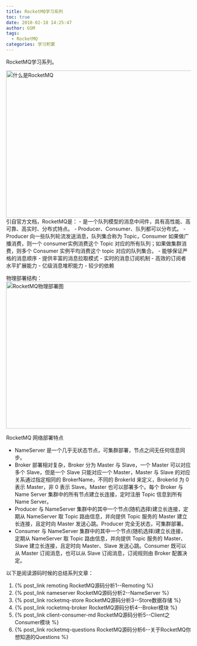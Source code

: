 ```yaml
---
title: RocketMQ学习系列
toc: true
date: 2018-02-18 14:25:47
author: GSM 
tags:
  - RocketMQ
categories: 学习积累
---
```

RocketMQ学习系列。
<!--more-->

<img src="what-is-rocketmq.png" width = "600" height = "400" alt="什么是RocketMQ" align=center />
引自官方文档，RocketMQ是：
- 是一个队列模型的消息中间件，具有高性能、高可靠、高实时、分布式特点。
- Producer、Consumer、队列都可以分布式。
- Producer 向一些队列轮流发送消息，队列集合称为 Topic，Consumer 如果做广播消费，则一个 consumer实例消费这个 Topic 对应的所有队列；如果做集群消费，则多个 Consumer 实例平均消费这个 topic 对应的队列集合。
- 能够保证严格的消息顺序
- 提供丰富的消息拉取模式
- 实时的消息订阅机制
- 高效的订阅者水平扩展能力
- 亿级消息堆积能力
- 较少的依赖

物理部署结构：
<img src="archi.png" width = "600" height = "400" alt="RocketMQ物理部署图" align=center />

RocketMQ 网络部署特点
- NameServer 是一个几乎无状态节点，可集群部署，节点之间无任何信息同步。
- Broker 部署相对复杂，Broker 分为 Master 与 Slave，一个 Master 可以对应多个 Slave，但是一个 Slave 只能对应一个 Master，Master 与 Slave 的对应关系通过指定相同的 BrokerName，不同的 BrokerId 来定义，BrokerId 为 0 表示 Master，非 0 表示 Slave。Master 也可以部署多个。每个 Broker 与 Name Server 集群中的所有节点建立长连接，定时注册 Topic 信息到所有 Name Server。
- Producer 与 NameServer 集群中的其中一个节点(随机选择)建立长连接，定期从 NameServer 取 Topic 路由信息，并向提供 Topic 服务的 Master 建立长连接，且定时向 Master 发送心跳。Producer 完全无状态，可集群部署。
- Consumer 与 NameServer 集群中的其中一个节点(随机选择)建立长连接，定期从 NameServer 取 Topic 路由信息，并向提供 Topic 服务的 Master、Slave 建立长连接，且定时向 Master、Slave 发送心跳。Consumer 既可以从 Master 订阅消息，也可以从 Slave 订阅消息，订阅规则由 Broker 配置决定。

以下是阅读源码时候的总结系列文章：
1. {% post_link remoting RocketMQ源码分析1--Remoting %}
2. {% post_link nameserver RocketMQ源码分析2--NameServer %}
3. {% post_link rocketmq-store RocketMQ源码分析3--Store数据存储 %}
4. {% post_link rocketmq-broker RocketMQ源码分析4--Broker模块 %}
5. {% post_link client-consumer-md RocketMQ源码分析5--Client之Consumer模块 %}
6. {% post_link rocketmq-questions RocketMQ源码分析6--关于RocketMQ你想知道的Questions %}